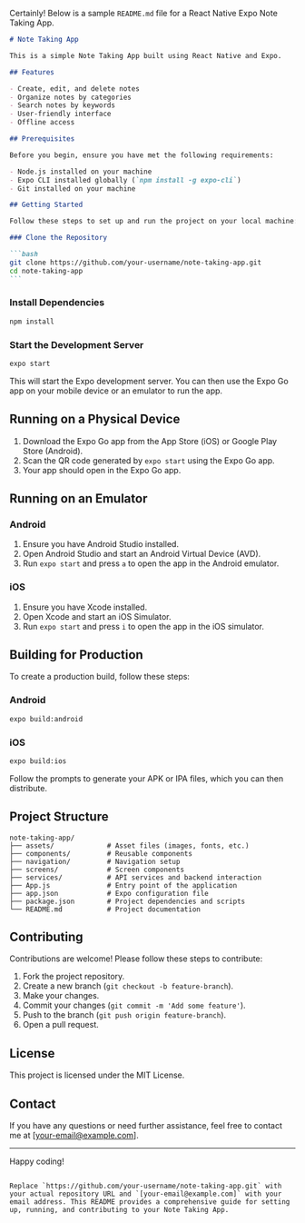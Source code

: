 Certainly! Below is a sample `README.md` file for a React Native Expo Note Taking App.

````markdown
# Note Taking App

This is a simple Note Taking App built using React Native and Expo.

## Features

- Create, edit, and delete notes
- Organize notes by categories
- Search notes by keywords
- User-friendly interface
- Offline access

## Prerequisites

Before you begin, ensure you have met the following requirements:

- Node.js installed on your machine
- Expo CLI installed globally (`npm install -g expo-cli`)
- Git installed on your machine

## Getting Started

Follow these steps to set up and run the project on your local machine:

### Clone the Repository

```bash
git clone https://github.com/your-username/note-taking-app.git
cd note-taking-app
```
````

### Install Dependencies

```bash
npm install
```

### Start the Development Server

```bash
expo start
```

This will start the Expo development server. You can then use the Expo Go app on your mobile device or an emulator to run the app.

## Running on a Physical Device

1. Download the Expo Go app from the App Store (iOS) or Google Play Store (Android).
2. Scan the QR code generated by `expo start` using the Expo Go app.
3. Your app should open in the Expo Go app.

## Running on an Emulator

### Android

1. Ensure you have Android Studio installed.
2. Open Android Studio and start an Android Virtual Device (AVD).
3. Run `expo start` and press `a` to open the app in the Android emulator.

### iOS

1. Ensure you have Xcode installed.
2. Open Xcode and start an iOS Simulator.
3. Run `expo start` and press `i` to open the app in the iOS simulator.

## Building for Production

To create a production build, follow these steps:

### Android

```bash
expo build:android
```

### iOS

```bash
expo build:ios
```

Follow the prompts to generate your APK or IPA files, which you can then distribute.

## Project Structure

```plaintext
note-taking-app/
├── assets/             # Asset files (images, fonts, etc.)
├── components/         # Reusable components
├── navigation/         # Navigation setup
├── screens/            # Screen components
├── services/           # API services and backend interaction
├── App.js              # Entry point of the application
├── app.json            # Expo configuration file
├── package.json        # Project dependencies and scripts
└── README.md           # Project documentation
```

## Contributing

Contributions are welcome! Please follow these steps to contribute:

1. Fork the project repository.
2. Create a new branch (`git checkout -b feature-branch`).
3. Make your changes.
4. Commit your changes (`git commit -m 'Add some feature'`).
5. Push to the branch (`git push origin feature-branch`).
6. Open a pull request.

## License

This project is licensed under the MIT License.

## Contact

If you have any questions or need further assistance, feel free to contact me at [your-email@example.com].

---

Happy coding!

```

Replace `https://github.com/your-username/note-taking-app.git` with your actual repository URL and `[your-email@example.com]` with your email address. This README provides a comprehensive guide for setting up, running, and contributing to your Note Taking App.
```
